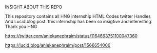 INSIGHT ABOUT THIS REPO

This repository contains all HNG internship HTML Codes twitter Handles
And Lucid.blog post.
this internship has been so insigtive and interesting. Thank you HNG





https://twitter.com/aniekanephraim/status/1164663751100047360

https://lucid.blog/aniekanephraim/post/1566654006
